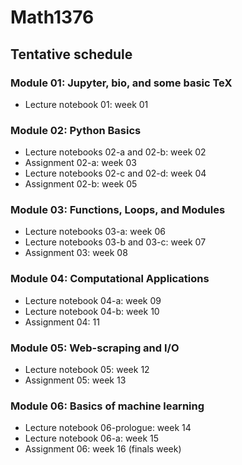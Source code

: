 # Math1376

## Tentative schedule

### Module 01: Jupyter, bio, and some basic TeX
- Lecture notebook 01: week 01

### Module 02: Python Basics
- Lecture notebooks 02-a and 02-b: week 02
- Assignment 02-a: week 03
- Lecture notebooks 02-c and 02-d: week 04
- Assignment 02-b: week 05

### Module 03: Functions, Loops, and Modules
- Lecture notebooks 03-a: week 06
- Lecture notebooks 03-b and 03-c: week 07
- Assignment 03: week 08

### Module 04: Computational Applications
- Lecture notebook 04-a: week 09
- Lecture notebook 04-b: week 10
- Assignment 04: 11

### Module 05: Web-scraping and I/O
- Lecture notebook 05: week 12
- Assignment 05: week 13

### Module 06: Basics of machine learning
- Lecture notebook 06-prologue: week 14
- Lecture notebook 06-a: week 15
- Assignment 06: week 16 (finals week)
